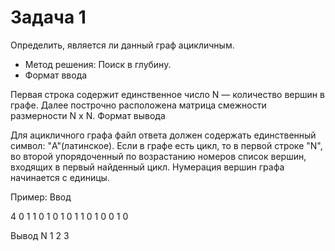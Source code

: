 # Задача 1

Определить, является ли данный граф ацикличным.

* Метод решения: Поиск в глубину.
* Формат ввода

Первая строка содержит единственное число N — количество вершин в графе. Далее построчно расположена матрица смежности размерности N x N.
Формат вывода

Для ацикличного графа файл ответа должен содержать единственный символ: "A"(латинское). Если в графе есть цикл, то в первой строке "N", во второй упорядоченный по возрастанию номеров список вершин, входящих в первый найденный цикл. Нумерация вершин графа начинается с единицы.

Пример:
Ввод

4
0 1 1 0
1 0 1 0
1 1 0 1
0 0 1 0

	
Вывод
N
1 2 3
